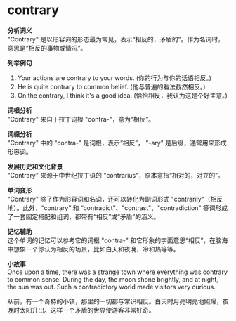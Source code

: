 # contrary

**分析词义**  
"Contrary" 是以形容词的形态最为常见，表示“相反的，矛盾的”。作为名词时，意思是“相反的事物或情况”。

  

**列举例句**

  

1.  Your actions are contrary to your words. (你的行为与你的话语相反。)
2.  He is quite contrary to common belief. (他与普遍的看法截然相反。)
3.  On the contrary, I think it's a good idea. (恰恰相反，我认为这是个好主意。)

  

**词根分析**  
"Contrary" 来自于拉丁词根 "contra-"，意为“相反”。

  

**词缀分析**  
"Contrary" 中的 "contra-" 是词根，表示“相反”， "-ary" 是后缀，通常用来形成形容词。

  

**发展历史和文化背景**  
"Contrary" 来源于中世纪拉丁语的 "contrarius"，原本意指“相对的，对立的”。

  

**单词变形**  
"Contrary" 除了作为形容词和名词，还可以转化为副词形式 "contrarily"（相反地）。此外，“contrary” 和 “contradict”、"contrast"、"contradiction" 等词形成了一套固定搭配和组词，都带有“相反”或“矛盾”的涵义。

  

**记忆辅助**  
这个单词的记忆可以参考它的词根 "contra-" 和它形象的字面意思“相反”，在脑海中想象一个你认为相反的场景，比如白天和夜晚，冷和热等等。

  

**小故事**  
Once upon a time, there was a strange town where everything was contrary to common sense. During the day, the moon shone brightly, and at night, the sun was out. Such a contradictory world made visitors very curious.

  

从前，有一个奇特的小镇，那里的一切都与常识相反。白天时月亮明亮地照耀，夜晚时太阳升出。这样一个矛盾的世界使游客非常好奇。
